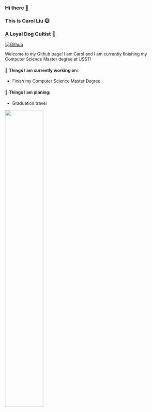### Hi there 👋 
### This is Carol Liu 😋
### A Loyal Dog Cultist 🐶
 
[![Github](https://img.shields.io/badge/-Github-000?style=flat&logo=Github&logoColor=white)](https://github.com/OopsCarolLau)
 
Welcome to my Github page! I am Carol and I am currently finishing my Computer Science Master degree at USST!  
  
 
#### 🌱 Things I am currently working on: 
- Finish my Computer Science Master Degree 

#### 📌 Things I am planing: 
- Graduation travel

 
<p>
	<img width="50%" align="left" src="https://github-readme-stats.vercel.app/api?username=OopsCarolLau&show_icons=true&hide_border=true" />
<br />
</p>


